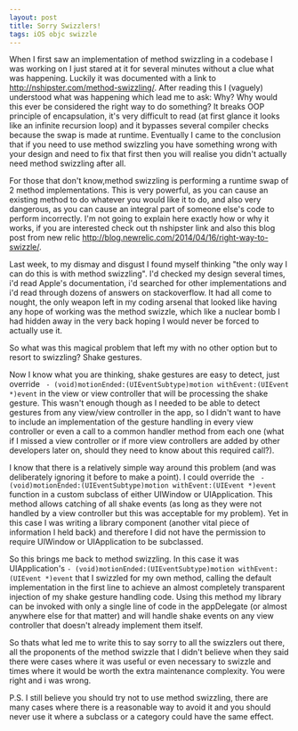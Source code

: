 ```yaml
---
layout: post
title: Sorry Swizzlers!
tags: iOS objc swizzle
---
```


When I first saw an implementation of method swizzling in a codebase I was working on I just stared at it for several minutes without a clue what was happening. Luckily it was documented with a link to http://nshipster.com/method-swizzling/. After reading this I (vaguely) understood what was happening which lead me to ask: Why? Why would this ever be considered the right way to do something? It breaks OOP principle of encapsulation, it's very difficult to read (at first glance it looks like an infinite recursion loop) and it bypasses several compiler checks because the swap is made at runtime. Eventually I came to the conclusion that if you need to use method swizzling you have something wrong with your design and need to fix that first then you will realise you didn't actually need method swizzling after all.

<!--more-->

For those that don't know,method swizzling is performing a runtime swap of 2 method implementations. This is very powerful, as you can cause an existing method to do whatever you would like it to do, and also very dangerous, as you can cause an integral part of someone else's code to perform incorrectly. I'm not going to explain here exactly how or why it works, if you are interested check out th nshipster link and also this blog post from new relic http://blog.newrelic.com/2014/04/16/right-way-to-swizzle/. 

Last week, to my dismay and disgust I found myself thinking "the only way I can do this is with method swizzling". I'd checked my design several times, i'd read Apple's documentation, i'd searched for other implementations and i'd read through dozens of answers on stackoverflow. It had all come to nought, the only weapon left in my coding arsenal that looked like having any hope of working was the method swizzle, which like a nuclear bomb I had hidden away in the very back hoping I would never be forced to actually use it.

So what was this magical problem that left my with no other option but to resort to swizzling? Shake gestures. 

Now I know what you are thinking, shake gestures are easy to detect, just override ` - (void)motionEnded:(UIEventSubtype)motion withEvent:(UIEvent *)event` in the view or view controller that will be processing the shake gesture. This wasn't enough though as I needed to be able to detect gestures from any view/view controller in the app, so I didn't want to have to include an implementation of the gesture handling in every view controller or even a call to a common handler method from each one (what if I missed a view controller or if more view controllers are added by other developers later on, should they need to know about this required call?).

I know that there is a relatively simple way around this problem (and was deliberately ignoring it before to make a point). I could override the ` -(void)motionEnded:(UIEventSubtype)motion withEvent:(UIEvent *)event` function in a custom subclass of either UIWindow or UIApplication. This method allows catching of all shake events (as long as they were not handled by a view controller but this was acceptable for my problem). Yet in this case I was writing a library component (another vital piece of information I held back) and therefore I did not have the permission to require UIWindow or UIApplication to be subclassed.

So this brings me back to method swizzling. In this case it was UIApplication's `- (void)motionEnded:(UIEventSubtype)motion withEvent:(UIEvent *)event` that I swizzled for my own method, calling the default implementation in the first line to achieve an almost completely transparent injection of my shake gesture handling code. Using this method my library can be invoked with only a single line of code in the appDelegate (or almost anywhere else for that matter) and will handle shake events on any view controller that doesn't already implement them itself.

So thats what led me to write this to say sorry to all the swizzlers out there, all the proponents of the method swizzle that I didn't believe when they said there were cases where it was useful or even necessary to swizzle and times where it would be worth the extra maintenance complexity. You were right and i was wrong.

P.S. I still believe you should try not to use method swizzling, there are many cases where there is a reasonable way to avoid it and you should never use it where a subclass or a category could have the same effect.